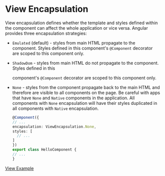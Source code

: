 # View Encapsulation

View encapsulation defines whether the template and styles defined within the component can affect the whole application or vice versa. Angular provides three encapsulation strategies:

* `Emulated` \(default\) - styles from main HTML propagate to the component. Styles defined in this component's `@Component` decorator are scoped to this component only.
* `ShadowDom` - styles from main HTML do not propagate to the component. Styles defined in this

  component's `@Component` decorator are scoped to this component only.

* `None` - styles from the component propagate back to the main HTML and therefore are visible to all components on the page. Be careful with apps that have `None` and `Native` components in the application. All components with `None` encapsulation will have their styles duplicated in all components with `Native` encapsulation.

  ```typescript
  @Component({
  // ...
  encapsulation: ViewEncapsulation.None,
  styles: [
    // ...
  ]
  })
  export class HelloComponent {
  // ...
  }
  ```

[View Example](http://plnkr.co/edit/E5Hb6B5dRN0llz3JuO57?p=preview)

